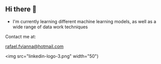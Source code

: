 ## Hi there 👋
- I'm currently learning different machine learning models, as well as a wide range of data work techniques

Contact me at:

rafael.fvianna@hotmail.com

<img src="linkedin-logo-3.png" width="50")


<!--
**rfvianna/rfvianna** is a ✨ _special_ ✨ repository because its `README.md` (this file) appears on your GitHub profile.

Here are some ideas to get you started:

- 🔭 I’m currently working on ...
- 🌱 I’m currently learning ...
- 👯 I’m looking to collaborate on ...
- 🤔 I’m looking for help with ...
- 💬 Ask me about ...
- 📫 How to reach me: ...
-->
